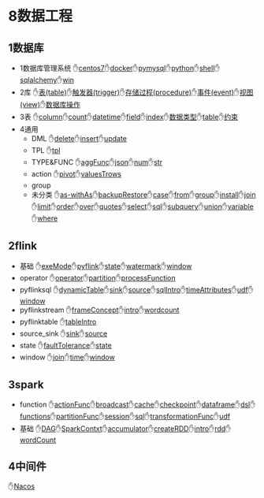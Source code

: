 # 8数据工程
## 1数据库
- 1数据库管理系统 ✋[centos7](/8数据工程/1数据库/1数据库管理系统/centos7.md)✋[docker](/8数据工程/1数据库/1数据库管理系统/docker.md)✋[pymysql](/8数据工程/1数据库/1数据库管理系统/pymysql.md)✋[python](/8数据工程/1数据库/1数据库管理系统/python.md)✋[shell](/8数据工程/1数据库/1数据库管理系统/shell.md)✋[sqlalchemy](/8数据工程/1数据库/1数据库管理系统/sqlalchemy.md)✋[win](/8数据工程/1数据库/1数据库管理系统/win.md)
- 2库 ✋[表(table)](/8数据工程/1数据库/2库/表(table).md)✋[触发器(trigger)](/8数据工程/1数据库/2库/触发器(trigger).md)✋[存储过程(procedure)](/8数据工程/1数据库/2库/存储过程(procedure).md)✋[事件(event)](/8数据工程/1数据库/2库/事件(event).md)✋[视图(view)](/8数据工程/1数据库/2库/视图(view).md)✋[数据库操作](/8数据工程/1数据库/2库/数据库操作.md)
- 3表 ✋[column](/8数据工程/1数据库/3表/column.md)✋[count](/8数据工程/1数据库/3表/count.md)✋[datetime](/8数据工程/1数据库/3表/datetime.md)✋[field](/8数据工程/1数据库/3表/field.md)✋[index](/8数据工程/1数据库/3表/index.md)✋[数据类型](/8数据工程/1数据库/3表/数据类型.md)✋[table](/8数据工程/1数据库/3表/table.md)✋[约束](/8数据工程/1数据库/3表/约束.md)
- 4通用
	- DML ✋[delete](/8数据工程/1数据库/4通用/DML/delete.md)✋[insert](/8数据工程/1数据库/4通用/DML/insert.md)✋[update](/8数据工程/1数据库/4通用/DML/update.md)
	- TPL ✋[tpl](/8数据工程/1数据库/4通用/TPL/tpl.md)
	- TYPE&FUNC ✋[aggFunc](/8数据工程/1数据库/4通用/TYPE&FUNC/aggFunc.md)✋[json](/8数据工程/1数据库/4通用/TYPE&FUNC/json.md)✋[num](/8数据工程/1数据库/4通用/TYPE&FUNC/num.md)✋[str](/8数据工程/1数据库/4通用/TYPE&FUNC/str.md)
	- action ✋[pivot](/8数据工程/1数据库/4通用/action/pivot.md)✋[valuesTrows](/8数据工程/1数据库/4通用/action/valuesTrows.md)
	- group
	- 未分类 ✋[as-withAs](/8数据工程/1数据库/4通用/未分类/as-withAs.md)✋[backupRestore](/8数据工程/1数据库/4通用/未分类/backupRestore.md)✋[case](/8数据工程/1数据库/4通用/未分类/case.md)✋[from](/8数据工程/1数据库/4通用/未分类/from.md)✋[group](/8数据工程/1数据库/4通用/未分类/group.md)✋[install](/8数据工程/1数据库/4通用/未分类/install.md)✋[join](/8数据工程/1数据库/4通用/未分类/join.md)✋[limit](/8数据工程/1数据库/4通用/未分类/limit.md)✋[order](/8数据工程/1数据库/4通用/未分类/order.md)✋[over](/8数据工程/1数据库/4通用/未分类/over.md)✋[quotes](/8数据工程/1数据库/4通用/未分类/quotes.md)✋[select](/8数据工程/1数据库/4通用/未分类/select.md)✋[sql](/8数据工程/1数据库/4通用/未分类/sql.md)✋[subquery](/8数据工程/1数据库/4通用/未分类/subquery.md)✋[union](/8数据工程/1数据库/4通用/未分类/union.md)✋[variable](/8数据工程/1数据库/4通用/未分类/variable.md)✋[where](/8数据工程/1数据库/4通用/未分类/where.md)
## 2flink
- 基础 ✋[exeMode](/8数据工程/2flink/基础/exeMode.md)✋[pyflink](/8数据工程/2flink/基础/pyflink.md)✋[state](/8数据工程/2flink/基础/state.md)✋[watermark](/8数据工程/2flink/基础/watermark.md)✋[window](/8数据工程/2flink/基础/window.md)
- operator ✋[operator](/8数据工程/2flink/operator/operator.md)✋[partition](/8数据工程/2flink/operator/partition.md)✋[processFunction](/8数据工程/2flink/operator/processFunction.md)
- pyflinksql ✋[dynamicTable](/8数据工程/2flink/pyflinksql/dynamicTable.md)✋[sink](/8数据工程/2flink/pyflinksql/sink.md)✋[source](/8数据工程/2flink/pyflinksql/source.md)✋[sqlIntro](/8数据工程/2flink/pyflinksql/sqlIntro.md)✋[timeAttributes](/8数据工程/2flink/pyflinksql/timeAttributes.md)✋[udf](/8数据工程/2flink/pyflinksql/udf.md)✋[window](/8数据工程/2flink/pyflinksql/window.md)
- pyflinkstream ✋[frameConcept](/8数据工程/2flink/pyflinkstream/frameConcept.md)✋[intro](/8数据工程/2flink/pyflinkstream/intro.md)✋[wordcount](/8数据工程/2flink/pyflinkstream/wordcount.md)
- pyflinktable ✋[tableIntro](/8数据工程/2flink/pyflinktable/tableIntro.md)
- source_sink ✋[sink](/8数据工程/2flink/source_sink/sink.md)✋[source](/8数据工程/2flink/source_sink/source.md)
- state ✋[faultTolerance](/8数据工程/2flink/state/faultTolerance.md)✋[state](/8数据工程/2flink/state/state.md)
- window ✋[join](/8数据工程/2flink/window/join.md)✋[time](/8数据工程/2flink/window/time.md)✋[window](/8数据工程/2flink/window/window.md)
## 3spark
- function ✋[actionFunc](/8数据工程/3spark/function/actionFunc.md)✋[broadcast](/8数据工程/3spark/function/broadcast.md)✋[cache](/8数据工程/3spark/function/cache.md)✋[checkpoint](/8数据工程/3spark/function/checkpoint.md)✋[dataframe](/8数据工程/3spark/function/dataframe.md)✋[dsl](/8数据工程/3spark/function/dsl.md)✋[functions](/8数据工程/3spark/function/functions.md)✋[partitionFunc](/8数据工程/3spark/function/partitionFunc.md)✋[session](/8数据工程/3spark/function/session.md)✋[sql](/8数据工程/3spark/function/sql.md)✋[transformationFunc](/8数据工程/3spark/function/transformationFunc.md)✋[udf](/8数据工程/3spark/function/udf.md)
- 基础 ✋[DAG](/8数据工程/3spark/基础/DAG.md)✋[SparkContxt](/8数据工程/3spark/基础/SparkContxt.md)✋[accumulator](/8数据工程/3spark/基础/accumulator.md)✋[createRDD](/8数据工程/3spark/基础/createRDD.md)✋[intro](/8数据工程/3spark/基础/intro.md)✋[rdd](/8数据工程/3spark/基础/rdd.md)✋[wordCount](/8数据工程/3spark/基础/wordCount.md)
## 4中间件
✋[Nacos](/8数据工程/4中间件/Nacos.md)
